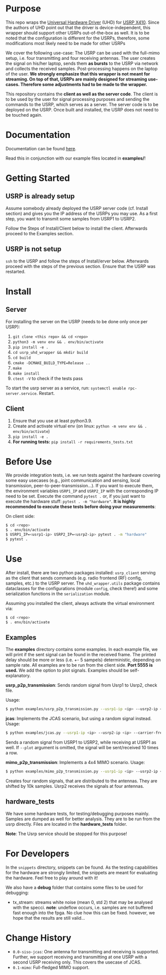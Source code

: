 # Purpose

This repo wraps the [Universal Hardware Driver](https://github.com/EttusResearch/uhd) (UHD) for [USRP X410](https://www.ni.com/de-de/support/model.ettus-usrp-x410.html). Since the authors of UHD point out that the driver is device-independent, this wrapper should support other USRPs out-of-the-box as well. It is to be noted that the configuration is different for the USRPs, therefore, some modifications most likely need to be made for other USRPs

We cover the following use-case: The USRP can be used with the full-mimo setup, i.e. four transmitting and four receiving antennas. The user creates the signal on his/her laptop, sends them **as bursts** to the USRP via network and collects the received samples. Post-processing happens on the laptop of the user. **We strongly emphasize that this wrapper is not meant for streaming. On top of that, USRPs are mainly designed for streaming use-cases. Therefore some adjustments had to be made to the wrapper.**

This repository contains the **client as well as the server code**. The client is to be used by the user for signal processing purposes and sending the commands to the USRP, which serves as a server. The server code is to be deployed on the USRP. Once built and installed, the USRP does not need to be touched again.

# Documentation

Documentation can be found [here](https://barkhauseninstitut.gitlab.io/corola-infrastructure/usrp-x410/usrp_uhd_api/).

Read this in conjunction with our example files located in **examples/**!

# Getting Started

## USRP is already setup

Assume somebody already deployed the USRP server code (cf. Install section) and gives you the IP address of the USRPs you may use. As a first step, you want to transmit some samples from USRP1 to USRP2.

Follow the Steps of Install/Client below to install the client. Afterwards proceed to the Examples section.

## USRP is not setup

`ssh` to the USRP and follow the steps of Install/erver below. Afterwards proceed with the steps of the previous section. Ensure that the USRP was restarted.

# Install

## Server
For installing the server on the USRP (needs to be done only once per USRP):

1. `git clone <this repo> && cd <repo>`
2. `python3 -m venv env && . env/bin/activate`
3. `pip install -e .`
4. `cd usrp_uhd_wrapper && mkdir build`
5. `cd build`
6. `cmake -DCMAKE_BUILD_TYPE=Release ..`
7. `make`
8. `make install`
9. `ctest -V` to check if the tests pass

To start the usrp server as a service, run: `systemctl enable rpc-server.service`. Restart.

## Client

1. Ensure that you use at least python3.9.
2. Create and activate virtual env (on linux: `python -m venv env && . env/bin/activate`)
3. `pip install -e .`
4. **For running tests:** `pip install -r requirements_tests.txt`

# Before Use

We provide integration tests, i.e. we run tests against the hardware covering some easy usecases (e.g., joint communication and sensing, local transmission, peer-to-peer-transmission...). If you want to execute them, the environment variables `USRP1_IP` and `USRP2_IP` with the corresponding IP need to be set. Execute the command `pytest .` or, if you just want to execute the hardware stuff: `pytest . -m "hardware"`. **It is highly recommended to execute these tests before doing your measurements**:

On client side:

```bash
$ cd <repo>
$ . env/bin/activate
$ USRP1_IP=<usrp1-ip> USRP2_IP=<usrp2-ip> pytest . -m "hardware"
$ pytest .
```

# Use

After install, there are two python packages installed: `usrp_client` serving as the client that sends commands (e.g. radio frontend (RF) config, samples, etc.) to the USRP server. The `uhd_wrapper.utils` package contains dataclasses for the configurations (module `config`, check there!) and some serialization functions in the `serialization` module.

Assuming you installed the client, always activate the virtual environment via:

```bash
$ cd <repo>
$ . env/bin/activate
```

## Examples

The **examples** directory contains some examples. In each example file, we will print if the sent signal can be found in the received frame. The printed delay should be more or less (i.e. +- 5 sampels) deterministic, depending on sample rate. All examples are to be run from the client side. **Port 5555 is used.** We add the option to plot signals. Examples should be self-explanatory.

**usrp_p2p_transmission**: Sends random signal from Usrp1 to Usrp2, check file.

Usage:

```bash
$ python examples/usrp_p2p_transmission.py --usrp1-ip <ip> --usrp2-ip <ip> --carrier-frequency <carrier-frequency> --plot
```

**jcas**: Implements the JCAS scenario, but using a random signal instead.
Usage:

```bash
$ python examples/jcas.py --usrp1-ip <ip> --usrp2-ip <ip> --carrier-frequency <carrier-frequency> --plot
```

Sends a random signal from USRP1 to USRP2, while receiving at USRP1 as well. If `--plot` argument is omitted, the signal will be sent/received 10 times a row.

**mimo_p2p_transmission**: Implements a 4x4 MIMO scenario.
Usage:

```bash
$ python examples/mimo_p2p_transmission.py --usrp1-ip <ip> --usrp2-ip <ip> --carrier-frequency <carrier-frequency> --plot
```

Creates four random signals, that are distributed to the antennas. They are shifted by 10k samples. Usrp2 receives the signals at four antennas.

## hardware_tests

We have some hardware tests, for testing/debugging purposes mainly. Samples are dumped as well for better analysis. They are to be run from the usrp directly. Files are located in the **hardware_tests** folder.

**Note**: The Usrp service should be stopped for this purpose!


# For Developers

In the `snippets` directory, snippets can be found. As the testing capabilities for the hardware are strongly limited, the snippets are meant for evaluating the hardware. Feel free to play around with it!

We also have a **debug** folder that contains some files to be used for debugging:

- tx_stream: streams white noise (mean 0, std 2) that may be analysed with the specci. **note**: undeflow occurs, i.e. samples are not buffered fast enough into the fpga. No clue how this can be fixed. however, we hope that the results are still valid...


# Change History

- `0.0-siso-jcas`: One antenna for transmitting and receiving is supported. Further, we support receiving and transmitting at one USRP with a second USRP receiving only. This covers the usecase of JCAS.
- `0.1-mimo`: Full-fledged MIMO support.